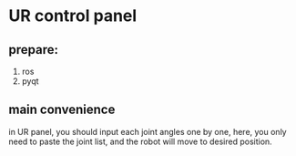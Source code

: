 # UR control panel 

## prepare:
1. ros
2. pyqt

## main convenience
in UR panel, you should input each joint angles one by one, here, you only need to paste the joint list, and the robot will move to desired position.